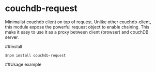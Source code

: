 # couchdb-request
Minimalist couchdb client on top of request.
Unlike other couchdb-client, this module expose the powerful request object to
enable chaining. This make it easy to use it as a proxy between client (browser) and 
couchDB server.


##Install

    $npm install couchdb-request


##Usage example



